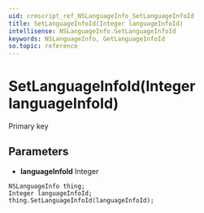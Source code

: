 ```yaml
---
uid: crmscript_ref_NSLanguageInfo_SetLanguageInfoId
title: SetLanguageInfoId(Integer languageInfoId)
intellisense: NSLanguageInfo.SetLanguageInfoId
keywords: NSLanguageInfo, GetLanguageInfoId
so.topic: reference
---
```


# SetLanguageInfoId(Integer languageInfoId)

Primary key

## Parameters

* **languageInfoId** Integer

```crmscript
NSLanguageInfo thing;
Integer languageInfoId;
thing.SetLanguageInfoId(languageInfoId);
```

